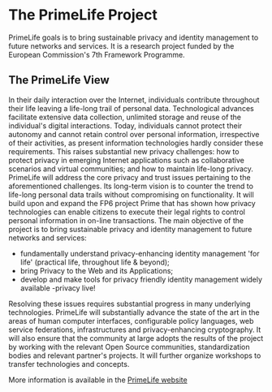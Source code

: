 # The PrimeLife Project #
PrimeLife goals is to bring sustainable privacy and identity management to future networks and services. It is a research project funded by the European Commission's 7th Framework Programme.

## The PrimeLife View ##
In their daily interaction over the Internet, individuals contribute throughout their life leaving a life-long trail of personal data. Technological advances facilitate extensive data collection, unlimited storage and reuse of the individual's digital interactions. Today, individuals cannot protect their autonomy and cannot retain control over personal information, irrespective of their activities, as present information technologies hardly consider these requirements. This raises substantial new privacy challenges: how to protect privacy in emerging Internet applications such as collaborative scenarios and virtual communities; and how to maintain life-long privacy.
PrimeLife will address the core privacy and trust issues pertaining to the aforementioned challenges. Its long-term vision is to counter the trend to life-long personal data trails without compromising on functionality. It will build upon and expand the FP6 project Prime that has shown how privacy technologies can enable citizens to execute their legal rights to control personal information in on-line transactions. The main objective of the project is to bring sustainable privacy and identity management to future networks and services:
  * fundamentally understand privacy-enhancing identity management 'for life' (practical life, throughout life & beyond);
  * bring Privacy to the Web and its Applications;
  * develop and make tools for privacy friendly identity management widely available -privacy live!

Resolving these issues requires substantial progress in many underlying technologies. PrimeLife will substantially advance the state of the art in the areas of human computer interfaces, configurable policy languages, web service federations, infrastructures and privacy-enhancing cryptography. It will also ensure that the community at large adopts the results of the project by working with the relevant Open Source communities, standardization bodies and relevant partner's projects. It will further organize workshops to transfer technologies and concepts.

More information is available in the [PrimeLife website](http://www.primelife.eu/)